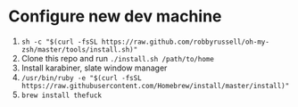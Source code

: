 # Configure new dev machine

1. `sh -c "$(curl -fsSL https://raw.github.com/robbyrussell/oh-my-zsh/master/tools/install.sh)"`
2. Clone this repo and run `./install.sh /path/to/home`
3. Install karabiner, slate window manager
4. `/usr/bin/ruby -e "$(curl -fsSL https://raw.githubusercontent.com/Homebrew/install/master/install)"`
5. `brew install thefuck`
	
